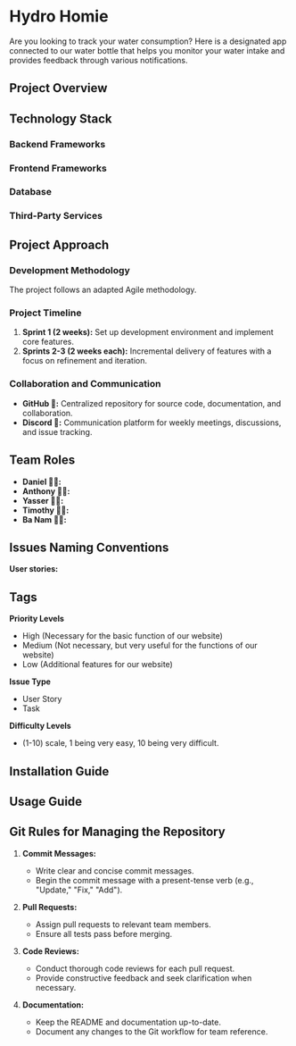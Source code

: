 # Hydro Homie

Are you looking to track your water consumption? Here is a designated app connected to our water bottle that helps you monitor your water intake and provides feedback through various notifications.

## Project Overview

## Technology Stack

### Backend Frameworks

### Frontend Frameworks

### Database

### Third-Party Services

## Project Approach

### Development Methodology

The project follows an adapted Agile methodology.

### Project Timeline

1. **Sprint 1 (2 weeks):** Set up development environment and implement core features.
2. **Sprints 2-3 (2 weeks each):** Incremental delivery of features with a focus on refinement and iteration.

### Collaboration and Communication

- **GitHub 🐙:** Centralized repository for source code, documentation, and collaboration.
- **Discord 💬:** Communication platform for weekly meetings, discussions, and issue tracking.

## Team Roles

- **Daniel 🧑‍💻:**
- **Anthony 👩‍💻:**
- **Yasser 👩‍💻:**
- **Timothy 🧑‍💻:**
- **Ba Nam 🧑‍💻:**

## Issues Naming Conventions
**User stories:**

## Tags
**Priority Levels**
- High (Necessary for the basic function of our website)
- Medium (Not necessary, but very useful for the functions of our website)
- Low (Additional features for our website)

**Issue Type**
- User Story
- Task

**Difficulty Levels**
- (1-10) scale, 1 being very easy, 10 being very difficult.


## Installation Guide

## Usage Guide

## Git Rules for Managing the Repository

1. **Commit Messages:**
   - Write clear and concise commit messages.
   - Begin the commit message with a present-tense verb (e.g., "Update," "Fix," "Add").

2. **Pull Requests:**
   - Assign pull requests to relevant team members.
   - Ensure all tests pass before merging.

3. **Code Reviews:**
   - Conduct thorough code reviews for each pull request.
   - Provide constructive feedback and seek clarification when necessary.

4. **Documentation:**
   - Keep the README and documentation up-to-date.
   - Document any changes to the Git workflow for team reference.

